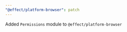 ```yaml
---
"@effect/platform-browser": patch
---
```


Added `Permissions` module to `@effect/platform-browser`
